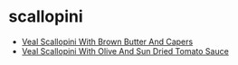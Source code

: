 # scallopini

 * [Veal Scallopini With Brown Butter And Capers](index/v/veal-scallopini-with-brown-butter-and-capers-350226.json)
 * [Veal Scallopini With Olive And Sun Dried Tomato Sauce](index/v/veal-scallopini-with-olive-and-sun-dried-tomato-sauce-236947.json)
